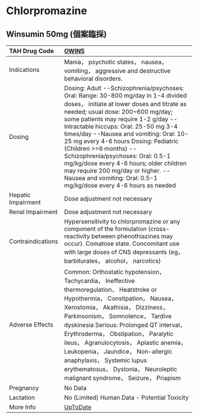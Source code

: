 # Chlorpromazine

## Winsumin 50mg (個案臨採)

| TAH Drug Code      | [OWIN5](https://www.tahsda.org.tw/drugs/hissearch.php?drug_code=OWIN5)                                                                                                                                                                                                                                                                                                                                                                                                                                                                                  |
|:-------------------|:--------------------------------------------------------------------------------------------------------------------------------------------------------------------------------------------------------------------------------------------------------------------------------------------------------------------------------------------------------------------------------------------------------------------------------------------------------------------------------------------------------------------------------------------------------|
| Indications        | Mania， psychotic states， nausea， vomiting， aggressive and destructive behavioral disorders.                                                                                                                                                                                                                                                                                                                                                                                                                                                         |
| Dosing             | Dosing: Adult --Schizophrenia/psychoses: Oral: Range: 30-800 mg/day in 1-4 divided doses， initiate at lower doses and titrate as needed; usual dose: 200~600 mg/day; some patients may require 1-2 g/day --Intractable hiccups: Oral: 25-50 mg 3-4 times/day --Nausea and vomiting: Oral: 10-25 mg every 4-6 hours Dosing: Pediatric (Children >=6 months) --Schizophrenia/psychoses: Oral: 0.5-1 mg/kg/dose every 4-6 hours; older children may require 200 mg/day or higher. --Nausea and vomiting: Oral: 0.5-1 mg/kg/dose every 4-6 hours as needed |
| Hepatic Impairment | Dose adjustment not necessary                                                                                                                                                                                                                                                                                                                                                                                                                                                                                                                           |
| Renal Impairment   | Dose adjustment not necessary                                                                                                                                                                                                                                                                                                                                                                                                                                                                                                                           |
| Contraindications  | Hypersensitivity to chlorpromazine or any component of the formulation (cross-reactivity between phenothiazines may occur). Comatose state. Concomitant use with large doses of CNS depressants (eg， barbiturates， alcohol， narcotics)                                                                                                                                                                                                                                                                                                               |
| Adverse Effects    | Common: Orthostatic hypotension， Tachycardia， Ineffective thermoregulation， Heatstroke or Hypothermia， Constipation， Nausea， Xerostomia， Akathisia， Dizziness， Parkinsonism， Somnolence， Tardive dyskinesia Serious: Prolonged QT interval， Erythroderma， Obstipation， Paralytic ileus， Agranulocytosis， Aplastic anemia， Leukopenia， Jaundice， Non-allergic anaphylaxis， Systemic lupus erythematosus， Dystonia， Neuroleptic malignant syndrome， Seizure， Priapism                                                             |
| Pregnancy          | No Data                                                                                                                                                                                                                                                                                                                                                                                                                                                                                                                                                 |
| Lactation          | No (Limited) Human Data - Potential Toxicity                                                                                                                                                                                                                                                                                                                                                                                                                                                                                                            |
| More Info          | [UpToDate](https://www.uptodate.com/contents/chlorpromazine-drug-information)                                                                                                                                                                                                                                                                                                                                                                                                                                                                           |

